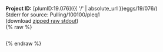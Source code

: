 **Project ID:** [plumID:19.076]({{ '/' | absolute_url }}eggs/19/076/)  
Stderr for source:  Pulling/100100/pleq1   
(download [zipped raw stdout](pleq1.plumed.stdout.txt.zip))  
{% raw %}
<pre>
</pre>
{% endraw %}
